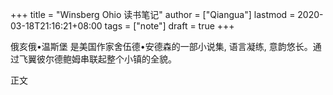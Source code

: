 +++
title = "Winsberg Ohio 读书笔记"
author = ["Qiangua"]
lastmod = 2020-03-18T21:16:21+08:00
tags = ["note"]
draft = true
+++

俄亥俄•温斯堡 是美国作家舍伍德•安德森的一部小说集, 语言凝练, 意韵悠长。通过飞翼彼尔德鲍姆串联起整个小镇的全貌。

<!--more-->

正文

<!-- {{< figure src="/ox-hugo/test.png" >}} -->
